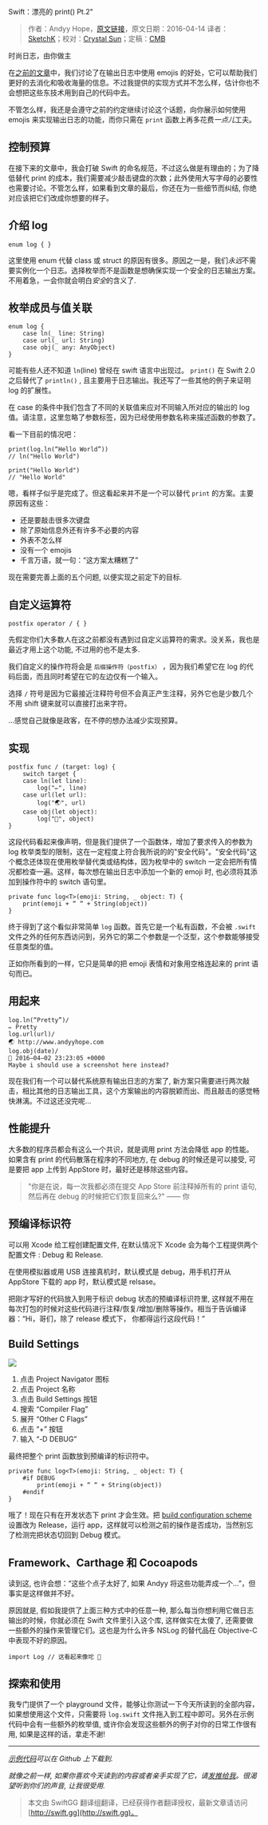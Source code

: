 Swift：漂亮的 print() Pt.2"

> 作者：Andyy Hope，[原文链接](https://medium.com/swift-programming/swift-pretty-in-print-pt-2-640cea920653#.ou9umlt2f)，原文日期：2016-04-14
> 译者：[SketchK](http://www.sketchk.xyz)；校对：[Crystal Sun](http://www.jianshu.com/users/7a2d2cc38444/latest_articles)；定稿：[CMB](https://github.com/chenmingbiao)
    









时尚日志，由你做主

在[之前的文章](https://medium.com/swift-programming/swift-prettify-your-print-statements-pt-1-64832bb7fafa#.9xqf9fmez)中，我们讨论了在输出日志中使用 emojis 的好处，它可以帮助我们更好的去消化和吸收海量的信息。不过我提供的实现方式并不怎么样，估计你也不会想把这些东技术用到自己的代码中去。

不管怎么样，我还是会遵守之前的约定继续讨论这个话题，向你展示如何使用 emojis 来实现输出日志的功能，而你只需在 `print` 函数上再多花费*一点儿*工夫。



## 控制预算

在接下来的文章中，我会打破 Swift 的命名规范，不过这么做是有理由的；为了降低替代 print 的成本，我们需要减少敲击键盘的次数；此外使用大写字母的必要性也需要讨论。不管怎么样，如果看到文章的最后，你还在为一些细节而纠结, 你绝对应该把它们改成你想要的样子。

## 介绍 log

    
    enum log { }

这里使用 enum 代替 class 或 struct 的原因有很多。原因之一是，我们*永远*不需要实例化一个日志。选择枚举而不是函数是想确保实现一个安全的日志输出方案。不用着急，一会你就会明白*安全*的含义了. 

## 枚举成员与值关联

    
    enum log {
        case ln(_ line: String)
        case url(_ url: String)
        case obj(_ any: AnyObject)
    }

可能有些人还不知道 `ln`(line) 曾经在 swift 语言中出现过。 `print()` 在 Swift 2.0 之后替代了 `println()` , 且主要用于日志输出。我还写了一些其他的例子来证明 log 的扩展性。

在 case 的条件中我们包含了不同的关联值来应对不同输入所对应的输出的 log 值。请注意，这里忽略了参数标签，因为已经使用参数名称来描述函数的参数了。

看一下目前的情况吧：

    
    print(log.ln(“Hello World”))
    // ln("Hello World")
    
    print("Hello World")
    // "Hello World"

嗯，看样子似乎是完成了。但这看起来并不是一个可以替代 `print` 的方案。主要原因有这些：

* 还是要敲击很多次键盘
* 除了原始信息外还有许多不必要的内容
* 外表不怎么样
* 没有一个 emojis
* 千言万语，就一句：“这方案太糟糕了”

现在需要完善上面的五个问题, 以便实现之前定下的目标.

## 自定义运算符

    
    postfix operator / { }

先假定你们大多数人在这之前都没有遇到过自定义运算符的需求。没关系，我也是最近才用上这个功能, 不过用的也不是太多. 

我们自定义的操作符将会是 `后缀操作符（postfix）` ，因为我们希望它在 log 的代码后面，而且同时希望在它的左边仅有一个输入。

选择 `/` 符号是因为它最接近注释符号但不会真正产生注释，另外它也是少数几个不用 shift 键来就可以直接打出来字符。

...感觉自己就像是政客，在不停的想办法减少实现预算。

## 实现

    
    postfix func / (target: log) { 
        switch target {
        case ln(let line):
            log("✏️", line)
        case url(let url):
            log("🌏", url)
        case obj(let object):
            log("🔹", object)
    }

这段代码看起来像声明，但是我们提供了一个函数体，增加了要求传入的参数为 log 枚举类型的限制，这在一定程度上符合我所说的的"安全代码"。"安全代码"这个概念还体现在使用枚举替代类或结构体，因为枚举中的 switch 一定会把所有情况都检查一遍。这样，每次想在输出日志中添加一个新的 emoji 时, 也必须将其添加到操作符中的 switch 语句里。

    
    private func log<T>(emoji: String, _ object: T) {
        print(emoji + “ “ + String(object))
    }

终于得到了这个看似非常简单 `log` 函数。首先它是一个私有函数，不会被 `.swift` 文件之外的任何东西访问到，另外它的第二个参数是一个泛型，这个参数能够接受任意类型的值。

正如你所看到的一样，它只是简单的把 emoji 表情和对象用空格连起来的 print 语句而已。

## 用起来

    
    log.ln(“Pretty”)/
    ✏️ Pretty
    log.url(url)/
    🌏 http://www.andyyhope.com
    log.obj(date)/
    🔹 2016–04–02 23:23:05 +0000
    Maybe i should use a screenshot here instead?

现在我们有一个可以替代系统原有输出日志的方案了, 新方案只需要进行两次敲击，相比其他的日志输出工具，这个方案输出的内容脱颖而出、而且敲击的感觉畅快淋漓。不过这还没完呢...

## 性能提升

大多数的程序员都会有这么一个共识，就是调用 print 方法会降低 app 的性能。如果含有 print 的代码散落在程序的不同地方, 在 debug 的时候还是可以接受, 可是要把 app 上传到 AppStore 时，最好还是移除这些内容。 


> "你是在说，每一次我都必须在提交 App Store 前注释掉所有的 print 语句, 然后再在 debug 的时候把它们恢复回来么?" —— 你


## 预编译标识符

可以用 Xcode 给工程创建配置文件, 在默认情况下 Xcode 会为每个工程提供两个配置文件 : Debug 和 Release.
 
在使用模拟器或用 USB 连接真机时，默认模式是 debug，用手机打开从 AppStore 下载的 app 时，默认模式是 relsase。

把刚才写好的代码放入到用于标识 debug 状态的预编译标识符里, 这样就不用在每次打包的时候对这些代码进行注释/恢复/增加/删除等操作。相当于告诉编译器：“Hi，哥们，除了 release 模式下， 你都得运行这段代码！”


## Build Settings

![](https://cdn-images-1.medium.com/max/1600/1*wExNt9uLhE8ewadbCzTQCQ.png)

1. 点击 Project Navigator 图标
2. 点击 Project 名称
3. 点击 Build Settings 按钮
4. 搜索 “Compiler Flag”
5. 展开 “Other C Flags”
6. 点击 “+” 按钮
7. 输入 “-D DEBUG”

最终把整个 print 函数放到预编译的标识符中。

    
    private func log<T>(emoji: String, _ object: T) {
        #if DEBUG
            print(emoji + “ “ + String(object))
        #endif
    }

哦了！现在只有在开发状态下 print 才会生效。把 [build configuration scheme](http://help.apple.com/xcode/mac/8.0/) 设置改为 Release，运行 app，这样就可以检测之前的操作是否成功，当然别忘了检测完把状态切回到 Debug 模式。


## Framework、Carthage 和 Cocoapods 

读到这, 也许会想：“这些个点子太好了, 如果 Andyy 将这些功能弄成一个...”，但事实是这样做并不好。

原因就是, 假如我提供了上面三种方式中的任意一种, 那么每当你想利用它做日志输出的时候，你就必须在 Swift 文件里引入这个库, 这样做实在太傻了, 还需要做一些额外的操作来管理它们。这也是为什么许多 NSLog 的替代品在 Objective-C 中表现不好的原因。

    
    import Log // 这看起来像坨 💩

## 探索和使用

我专门提供了一个 playground 文件，能够让你测试一下今天所读到的全部内容，如果想使用这个文件，只需要将 `log.swift` 文件拖入到工程中即可。另外在示例代码中会有一些额外的枚举值, 或许你会发现这些额外的例子对你的日常工作很有用, 如果是这样的话，拿走不谢!

---
*[示例代码](https://github.com/andyyhope/Blog_PrettyPrint)可以在 Github 上下载到.*

*就像之前一样, 如果你喜欢今天读到的内容或者亲手实现了它，请[发推给我](https://twitter.com/AndyyHope)。很渴望听到你们的声音, 让我很受用.*

> 本文由 SwiftGG 翻译组翻译，已经获得作者翻译授权，最新文章请访问 [http://swift.gg](http://swift.gg)。